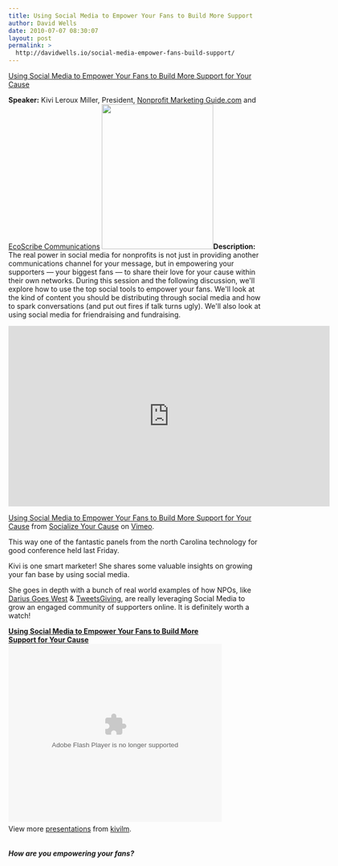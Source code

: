 ```yaml
---
title: Using Social Media to Empower Your Fans to Build More Support
author: David Wells
date: 2010-07-07 08:30:07
layout: post
permalink: >
  http://davidwells.io/social-media-empower-fans-build-support/
---
```


<a href="http://www.slideshare.net/kivilm/using-social-media-to-empower-your-fans-to-build-more-support-for-your-cause">Using Social Media to Empower Your Fans to Build More Support for Your Cause</a>

<strong>Speaker:</strong> Kivi Leroux Miller, President, <a href="http://www.nonprofitmarketingguide.com/">Nonprofit Marketing Guide.com</a> and <a href="http://www.ecoscribe.com/">EcoScribe Communications</a>
<a href="https://s3-us-west-2.amazonaws.com/assets.davidwells.io/legacy/2010/07/Kivis-Book1.png"><img class="alignright size-full wp-image-2520" title="Kivi's Book" src="https://s3-us-west-2.amazonaws.com/assets.davidwells.io/legacy/2010/07/Kivis-Book1.png" alt="" width="222" height="289" /></a><strong>Description:</strong> The real power in social media for nonprofits is not just in providing another communications channel for your message, but in empowering your supporters — your biggest fans — to share their love for your cause within their own networks. During this session and the following discussion, we'll explore how to use the top social tools to empower your fans. We'll look at the kind of content you should be distributing through social media and how to spark conversations (and put out fires if talk turns ugly). We'll also look at using social media for friendraising and fundraising.

<iframe src="https://player.vimeo.com/video/12997964" width="640" height="360" frameborder="0" allow="autoplay; fullscreen" allowfullscreen></iframe>
<p><a href="https://vimeo.com/12997964">Using Social Media to Empower Your Fans to Build More Support for Your Cause</a> from <a href="https://vimeo.com/socializedcause">Socialize Your Cause</a> on <a href="https://vimeo.com">Vimeo</a>.</p>

This way one of the fantastic panels from the north Carolina technology for good conference held last Friday.

Kivi is one smart marketer! She shares some valuable insights on growing your fan base by using social media.

She goes in depth with a bunch of real world examples of how NPOs, like <a href="http://www.dariusgoeswest.org/">Darius Goes West</a> &amp; <a href="http://tweetsgiving.epicchange.org/">TweetsGiving</a>, are really leveraging Social Media to grow an engaged community of supporters online. It is definitely worth a watch!
<div id="__ss_4610931" style="width: 425px;"><strong><a title="Using Social Media to Empower Your Fans to Build More Support for Your Cause" href="http://www.slideshare.net/kivilm/using-social-media-to-empower-your-fans-to-build-more-support-for-your-cause">Using Social Media to Empower Your Fans to Build More Support for Your Cause</a></strong><object id="__sse4610931" classid="clsid:d27cdb6e-ae6d-11cf-96b8-444553540000" width="425" height="355" codebase="http://download.macromedia.com/pub/shockwave/cabs/flash/swflash.cab#version=6,0,40,0"><param name="allowFullScreen" value="true" /><param name="allowScriptAccess" value="always" /><param name="src" value="http://static.slidesharecdn.com/swf/ssplayer2.swf?doc=nctech4good-kivilerouxmiller-062510-100625053641-phpapp01&amp;stripped_title=using-social-media-to-empower-your-fans-to-build-more-support-for-your-cause" /><param name="name" value="__sse4610931" /><param name="allowfullscreen" value="true" /><embed id="__sse4610931" type="application/x-shockwave-flash" width="425" height="355" src="http://static.slidesharecdn.com/swf/ssplayer2.swf?doc=nctech4good-kivilerouxmiller-062510-100625053641-phpapp01&amp;stripped_title=using-social-media-to-empower-your-fans-to-build-more-support-for-your-cause" name="__sse4610931" allowscriptaccess="always" allowfullscreen="true"></embed></object>
<div style="padding: 5px 0 12px;">View more <a href="http://www.slideshare.net/">presentations</a> from <a href="http://www.slideshare.net/kivilm">kivilm</a>.</div>
<h5>How are you empowering your fans?</h5>
</div>
